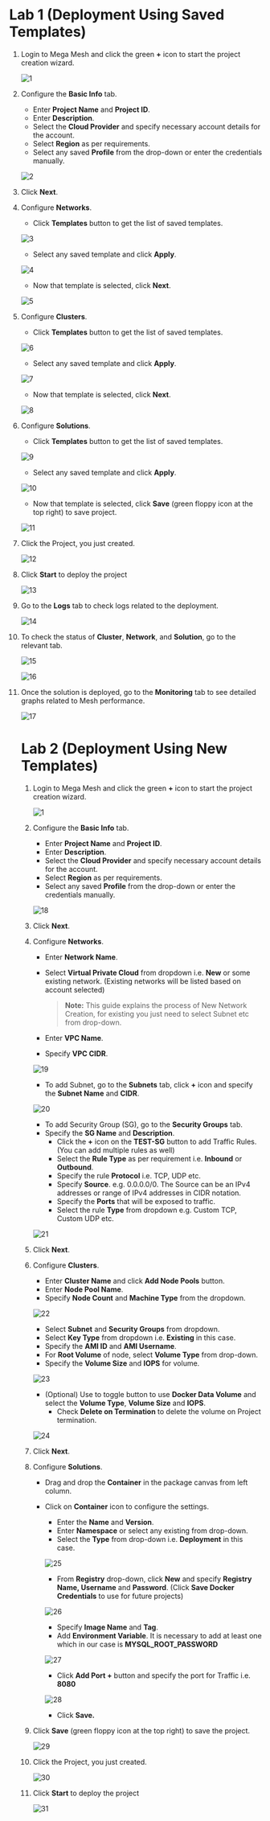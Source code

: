 # Lab 1 (Deployment Using Saved Templates)

1. Login to Mega Mesh and click the green **+** icon to start the project creation wizard. 

   ![1](imgs/1.jpg)

2. Configure the **Basic Info** tab.

   - Enter **Project Name** and **Project ID**.
   - Enter **Description**.
   - Select the **Cloud Provider** and specify necessary account details for the account.
   - Select **Region** as per requirements.
   - Select any saved **Profile** from the drop-down or enter the credentials manually. 

   ![2](imgs/2.jpg)

3. Click **Next**.

4. Configure **Networks**.

   - Click **Templates** button to get the list of saved templates.

   ![3](imgs/3.jpg)

   - Select any saved template and click **Apply**.

   ![4](imgs/4.jpg)

   - Now that template is selected, click **Next**.

   ![5](imgs/5.jpg)

5. Configure **Clusters**.

   - Click **Templates** button to get the list of saved templates.

   ![6](imgs/6.jpg)

   - Select any saved template and click **Apply**.

   ![7](imgs/7.jpg)

   - Now that template is selected, click **Next**.

   ![8](imgs/8.jpg)

6. Configure **Solutions**.

   - Click **Templates** button to get the list of saved templates.

   ![9](imgs/9.jpg)

   - Select any saved template and click **Apply**.

   ![10](imgs/10.jpg)

   - Now that template is selected, click **Save** (green floppy icon at the top right) to save project.

   ![11](imgs/11.jpg)

7. Click the Project, you just created. 

   ![12](imgs/12.jpg)

8. Click **Start** to deploy the project

   ![13](imgs/13.jpg)

9. Go to the **Logs** tab to check logs related to the deployment.

   ![14](imgs/14.jpg)

10. To check the status of **Cluster**, **Network**, and **Solution**, go to the relevant tab.

    ![15](imgs/15.jpg)

    ![16](imgs/16.jpg)

11. Once the solution is deployed, go to the **Monitoring** tab to see detailed graphs related to Mesh performance.

    ![17](imgs/17.jpg)

    # Lab 2 (Deployment Using New Templates)

    1. Login to Mega Mesh and click the green **+** icon to start the project creation wizard. 

       ![1](F:/CloudPlex/user-documentation/pages/user-guide/examples/project/imgs/1.jpg)

    2. Configure the **Basic Info** tab.

       - Enter **Project Name** and **Project ID**.
       - Enter **Description**.
       - Select the **Cloud Provider** and specify necessary account details for the account.
       - Select **Region** as per requirements.
       - Select any saved **Profile** from the drop-down or enter the credentials manually. 

       ![18](imgs\18.jpg)

    3. Click **Next**.

    4. Configure **Networks**.

       - Enter **Network Name**.

       - Select **Virtual Private Cloud** from dropdown i.e. **New** or some existing network. (Existing networks will be listed based on account selected)

         > **Note:** This guide explains the process of New Network Creation, for existing you just need to select Subnet etc from drop-down.

       - Enter **VPC Name**. 

       - Specify **VPC CIDR**.

       ![19](imgs\19.jpg)

       - To add Subnet, go to the **Subnets** tab, click **+** icon and specify the **Subnet Name** and **CIDR**.

       ![20](imgs\20.jpg)

       - To add Security Group (SG), go to the **Security Groups** tab.
       - Specify the **SG Name** and **Description**.
         - Click the **+** icon on the **TEST-SG** button to add Traffic Rules. (You can add multiple rules as well)
         - Select the **Rule Type** as per requirement i.e. **Inbound** or **Outbound**.
         - Specify the rule **Protocol** i.e. TCP, UDP etc. 
         - Specify **Source**. e.g. 0.0.0.0/0. 
           The Source can be an IPv4 addresses or range of IPv4 addresses in CIDR notation.
         - Specify the **Ports** that will be exposed to traffic. 
         - Select the rule **Type** from dropdown e.g. Custom TCP, Custom UDP etc.

       ![21](imgs\21.jpg)

    5. Click **Next**.

    6. Configure **Clusters**.

       - Enter **Cluster Name** and click **Add Node Pools** button. 
       - Enter **Node Pool Name**.
       - Specify **Node Count** and **Machine Type** from the dropdown.

       ![22](imgs\22.jpg)

       - Select **Subnet** and **Security Groups** from dropdown.
       - Select **Key Type** from dropdown i.e. **Existing** in this case.
       - Specify the **AMI ID** and **AMI Username**.
       - For **Root Volume** of node, select **Volume Type** from drop-down.
       - Specify the **Volume Size** and **IOPS** for volume. 

       ![23](imgs\23.jpg)

       - (Optional) Use to toggle button to use **Docker Data Volume** and select the **Volume Type**, **Volume Size** and **IOPS**.
         - Check **Delete on Termination** to delete the volume on Project termination. 

       ![24](imgs\24.jpg)

    7. Click **Next**.

    8. Configure **Solutions**.

       - Drag and drop the **Container** in the package canvas from left column.

       - Click on **Container** icon to configure the settings.

         - Enter the **Name** and **Version**.
         - Enter **Namespace** or select any existing from drop-down.
         - Select the **Type** from drop-down i.e. **Deployment** in this case.

         ![25](imgs\25.jpg)

         - From **Registry** drop-down, click **New** and specify **Registry Name, Username** and **Password**. (Click **Save Docker Credentials** to use for future projects)

         ![26](imgs\26.jpg)

         - Specify **Image Name** and **Tag**.
         - Add **Environment Variable**. It is necessary to add at least one which in our case is **MYSQL_ROOT_PASSWORD**

         ![27](imgs\27.jpg)

         - Click **Add Port +** button and specify the port for Traffic i.e. **8080**

         ![28](imgs\28.jpg)

         - Click **Save.**

    9. Click **Save** (green floppy icon at the top right) to save the project.

       ![29](imgs\29.jpg)

    10. Click the Project, you just created. 

        ![30](imgs\30.jpg)

    11. Click **Start** to deploy the project

        ![31](imgs\31.jpg)